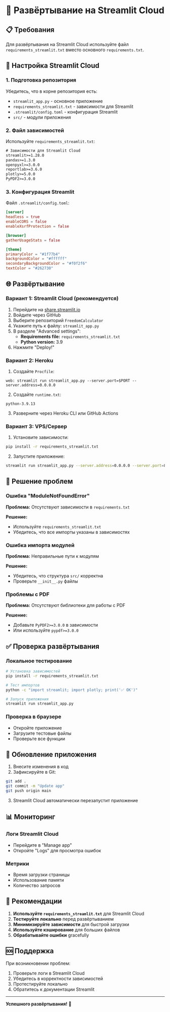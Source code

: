 # 🚀 Развёртывание на Streamlit Cloud

## 📋 Требования

Для развёртывания на Streamlit Cloud используйте файл `requirements_streamlit.txt` вместо основного `requirements.txt`.

## 🔧 Настройка Streamlit Cloud

### 1. **Подготовка репозитория**

Убедитесь, что в корне репозитория есть:
- `streamlit_app.py` - основное приложение
- `requirements_streamlit.txt` - зависимости для Streamlit
- `.streamlit/config.toml` - конфигурация Streamlit
- `src/` - модули приложения

### 2. **Файл зависимостей**

Используйте `requirements_streamlit.txt`:
```txt
# Зависимости для Streamlit Cloud
streamlit>=1.28.0
pandas>=1.3.0
openpyxl>=3.0.0
reportlab>=3.6.0
plotly>=5.0.0
PyPDF2>=3.0.0
```

### 3. **Конфигурация Streamlit**

Файл `.streamlit/config.toml`:
```toml
[server]
headless = true
enableCORS = false
enableXsrfProtection = false

[browser]
gatherUsageStats = false

[theme]
primaryColor = "#1f77b4"
backgroundColor = "#ffffff"
secondaryBackgroundColor = "#f0f2f6"
textColor = "#262730"
```

## 🌐 Развёртывание

### **Вариант 1: Streamlit Cloud (рекомендуется)**

1. Перейдите на [share.streamlit.io](https://share.streamlit.io)
2. Войдите через GitHub
3. Выберите репозиторий `FreedomCalculator`
4. Укажите путь к файлу: `streamlit_app.py`
5. В разделе "Advanced settings":
   - **Requirements file:** `requirements_streamlit.txt`
   - **Python version:** 3.9
6. Нажмите "Deploy!"

### **Вариант 2: Heroku**

1. Создайте `Procfile`:
```
web: streamlit run streamlit_app.py --server.port=$PORT --server.address=0.0.0.0
```

2. Создайте `runtime.txt`:
```
python-3.9.13
```

3. Разверните через Heroku CLI или GitHub Actions

### **Вариант 3: VPS/Сервер**

1. Установите зависимости:
```bash
pip install -r requirements_streamlit.txt
```

2. Запустите приложение:
```bash
streamlit run streamlit_app.py --server.address=0.0.0.0 --server.port=8501
```

## 🐛 Решение проблем

### **Ошибка "ModuleNotFoundError"**

**Проблема:** Отсутствуют зависимости в `requirements.txt`

**Решение:** 
- Используйте `requirements_streamlit.txt`
- Убедитесь, что все импорты указаны в зависимостях

### **Ошибка импорта модулей**

**Проблема:** Неправильные пути к модулям

**Решение:**
- Убедитесь, что структура `src/` корректна
- Проверьте `__init__.py` файлы

### **Проблемы с PDF**

**Проблема:** Отсутствуют библиотеки для работы с PDF

**Решение:**
- Добавьте `PyPDF2>=3.0.0` в зависимости
- Или используйте `pypdf>=3.0.0`

## ✅ Проверка развёртывания

### **Локальное тестирование**
```bash
# Установка зависимостей
pip install -r requirements_streamlit.txt

# Тест импортов
python -c "import streamlit; import plotly; print('✅ OK')"

# Запуск приложения
streamlit run streamlit_app.py
```

### **Проверка в браузере**
- Откройте приложение
- Загрузите тестовые файлы
- Проверьте все функции

## 🔄 Обновление приложения

1. Внесите изменения в код
2. Зафиксируйте в Git:
```bash
git add .
git commit -m "Update app"
git push origin main
```

3. Streamlit Cloud автоматически перезапустит приложение

## 📊 Мониторинг

### **Логи Streamlit Cloud**
- Перейдите в "Manage app"
- Откройте "Logs" для просмотра ошибок

### **Метрики**
- Время загрузки страницы
- Использование памяти
- Количество запросов

## 🎯 Рекомендации

1. **Используйте `requirements_streamlit.txt`** для Streamlit Cloud
2. **Тестируйте локально** перед развёртыванием
3. **Минимизируйте зависимости** для быстрой загрузки
4. **Используйте кэширование** для больших файлов
5. **Обрабатывайте ошибки** gracefully

## 🆘 Поддержка

При возникновении проблем:
1. Проверьте логи в Streamlit Cloud
2. Убедитесь в корректности зависимостей
3. Протестируйте локально
4. Обратитесь к документации Streamlit

---

**Успешного развёртывания!** 🚀
